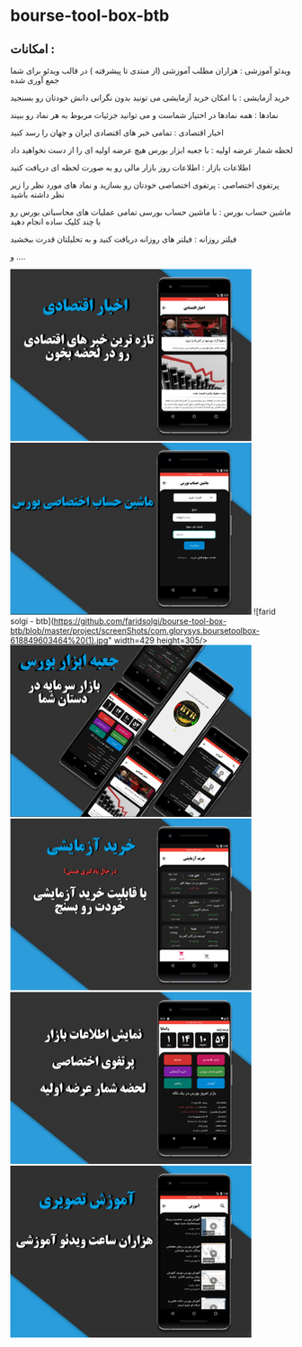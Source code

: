 # bourse-tool-box-btb
## امکانات :




ویدئو آموزشی : هزاران مطلب آموزشی (از مبتدی تا پیشرفته ) در قالب ویدئو برای شما جمع آوری شده



خرید آزمایشی : با امکان خرید آزمایشی می تونید بدون نگرانی دانش خودتان رو بسنجید



نمادها : همه نمادها در اختیار شماست و می توانید جزئیات مربوط به هر نماد رو ببیند



اخبار اقتصادی : تمامی خبر های اقتصادی ایران و جهان را رسد کنید



لحظه شمار عرضه اولیه : با جعبه ابزار بورس هیچ عرضه اولیه ای را از دست نخواهید داد



اطلاعات بازار : اطلاعات روز بازار مالی رو به صورت لحظه ای دریافت کنید



پرتفوی اختصاصی : پرتفوی اختصاصی خودتان رو بسازید و نماد های مورد نظر را زیر نظر داشته باشید



ماشین حساب بورس : با ماشین حساب بورسی تمامی عملیات های محاسباتی بورس رو با چند کلیک ساده انجام دهید 



فیلتر روزانه : فیلتر های روزانه دریافت کنید و به تحلیلتان قدرت ببخشید



و …. 

<img src="https://github.com/faridsolgi/bourse-tool-box-btb/blob/master/project/screenShots/com.glorysys.boursetoolbox-094317296018.jpg"  width=429  height=305/> <img src="https://github.com/faridsolgi/bourse-tool-box-btb/blob/master/project/screenShots/com.glorysys.boursetoolbox-581908358550.jpg" width=429 height=305/>
![farid solgi - btb](https://github.com/faridsolgi/bourse-tool-box-btb/blob/master/project/screenShots/com.glorysys.boursetoolbox-618849603464%20(1).jpg" width=429 height=305/>
<img src="https://github.com/faridsolgi/bourse-tool-box-btb/blob/master/project/screenShots/com.glorysys.boursetoolbox-618849603464.jpg" width=429 height=305/>
<img src="https://github.com/faridsolgi/bourse-tool-box-btb/blob/master/project/screenShots/com.glorysys.boursetoolbox-744625370597.jpg" width=429 height=305/>
<img src="https://github.com/faridsolgi/bourse-tool-box-btb/blob/master/project/screenShots/com.glorysys.boursetoolbox-809984995301.jpg" width=429 height=305/>
<img src="https://github.com/faridsolgi/bourse-tool-box-btb/blob/master/project/screenShots/com.glorysys.boursetoolbox-988467859782.jpg" width=429 height=305/>
